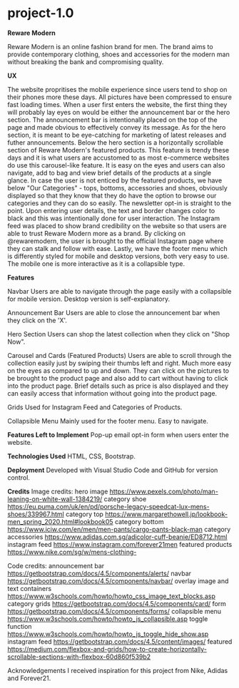 # project-1.0

<b>Reware Modern</b>

Reware Modern is an online fashion brand for men. The brand aims to provide contemporary clothing, shoes and accessories for the modern man without breaking the bank and compromising quality.


<b>UX</b>

The website propritises the mobile experience since users tend to shop on their phones more these days. All pictures have been compressed to ensure fast loading times. When a user first enters the website, the first thing they will probably lay eyes on would be either the announcement bar or the hero section. The announcement bar is intentionally placed on the top of the page and made obvious to effectively convey its message. As for the hero section, it is meant to be eye-catching for marketing of latest releases and futher announcements. Below the hero section is a horizontally scrollable section of Reware Modern's featured products. This feature is trendy these days and it is what users are accustomed to as most e-commerce websites do use this carousel-like feature. It is easy on the eyes and users can also navigate, add to bag and view brief details of the products at a single glance. In case the user is not enticed by the featured products, we have below "Our Categories" - tops, bottoms, accessories and shoes, obviously displayed so that they know that they do have the option to browse our categories and they can do so easily. The newsletter opt-in is straight to the point. Upon entering user details, the text and border changes color to black and this was intentionally done for user interaction. The Instagram feed was placed to show brand credibility on the website so that users are able to trust Reware Modern more as a brand. By clicking on @rewaremodern, the user is brought to the official Instagram page where they can stalk and follow with ease. Lastly, we have the footer menu which is differently styled for mobile and desktop versions, both very easy to use. The mobile one is more interactive as it is a collapsible type. 

<b>Features</b>

Navbar
Users are able to navigate through the page easily with a collapsible for mobile version. Desktop version is self-explanatory.

Announcement Bar
Users are able to close the announcement bar when they click on the 'X'. 

Hero Section
Users can shop the latest collection when they click on "Shop Now".

Carousel and Cards (Featured Products)
Users are able to scroll through the collection easily just by swiping their thumbs left and right. Much more easy on the eyes as compared to up and down. They can click on the pictures to be brought to the product page and also add to cart without having to click into the product page. Brief details such as price is also displayed and they can easily access that information without going into the product page.

Grids
Used for Instagram Feed and Categories of Products. 

Collapsible Menu
Mainly used for the footer menu. Easy to navigate.


<b>Features Left to Implement</b>
Pop-up email opt-in form when users enter the website.

<b>Technologies Used</b>
HTML, CSS, Bootstrap.

<b>Deployment</b>
Developed with Visual Studio Code and GitHub for version control.

<b>Credits</b>
Image credits:
hero image https://www.pexels.com/photo/man-leaning-on-white-wall-1384219/
category shoe https://eu.puma.com/uk/en/pd/porsche-legacy-speedcat-lux-mens-shoes/339967.html
category top https://www.margarethowell.jp/lookbook-men_spring_2020.html#lookbook05
category bottom https://www.iciw.com/en/men/men-pants/cargo-pants-black-man
category accessories https://www.adidas.com.sg/adicolor-cuff-beanie/ED8712.html
instagram feed https://www.instagram.com/forever21men
featured products https://www.nike.com/sg/w/mens-clothing-

Code credits:
announcement bar https://getbootstrap.com/docs/4.5/components/alerts/
navbar https://getbootstrap.com/docs/4.5/components/navbar/
overlay image and text containers https://www.w3schools.com/howto/howto_css_image_text_blocks.asp
category grids https://getbootstrap.com/docs/4.5/components/card/
form https://getbootstrap.com/docs/4.5/components/forms/
collapsible menu https://www.w3schools.com/howto/howto_js_collapsible.asp
toggle function https://www.w3schools.com/howto/howto_js_toggle_hide_show.asp
instagram feed https://getbootstrap.com/docs/4.5/content/images/
featured https://medium.com/flexbox-and-grids/how-to-create-horizontally-scrollable-sections-with-flexbox-60d860f539b2

Acknowledgements
I received inspiration for this project from Nike, Adidas and Forever21.